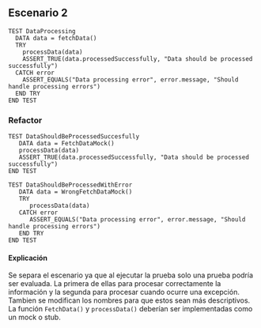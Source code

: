 ## Escenario 2

```
TEST DataProcessing
  DATA data = fetchData()
  TRY
    processData(data)
    ASSERT_TRUE(data.processedSuccessfully, "Data should be processed successfully")
  CATCH error
    ASSERT_EQUALS("Data processing error", error.message, "Should handle processing errors")
  END TRY
END TEST
```

### Refactor

```
TEST DataShouldBeProcessedSuccesfully
   DATA data = FetchDataMock()
   processData(data)
   ASSERT_TRUE(data.processedSuccessfully, "Data should be processed successfully")
END TEST

TEST DataShouldBeProcessedWithError
   DATA data = WrongFetchDataMock()
   TRY
      processData(data)
   CATCH error
      ASSERT_EQUALS("Data processing error", error.message, "Should handle processing errors")
   END TRY
END TEST
```

#### Explicación

Se separa el escenario ya que al ejecutar la prueba solo una prueba podría ser evaluada. La primera de ellas para procesar correctamente la información y la segunda para procesar cuando ocurre una excepción. Tambien se modifican los nombres para que estos sean más descriptivos. La función `FetchData()` y `processData()` deberían ser implementadas como un mock o stub.

